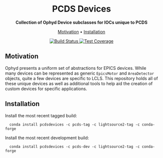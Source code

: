 <h1 align="center">PCDS Devices</h1>

<div align="center">
  <strong>Collection of Ophyd Device subclasses for IOCs unique to PCDS</strong>
</div>

<p align="center">
  <a href="#motivation">Motivation</a> •
  <a href="#installation">Installation</a>
</p>

<div align="center">
  <!-- Build Status -->
  <a href="https://travis-ci.org/pcdshub/pcdsdevices">
    <img
src="https://img.shields.io/travis/pcdshub/pcdsdevices/master.svg?style=flat-square"
      alt="Build Status" />
  </a>
  <!-- Test Coverage -->
  <a href="https://codecov.io/github/pcdshub/pcdsdevices">
    <img
src="https://img.shields.io/codecov/c/github/pcdshub/pcdsdevices/master.svg?style=flat-square"
      alt="Test Coverage" />
  </a>
</div>

## Motivation
Ophyd presents a uniform set of abstractions for EPICS devices. While many
devices can be represented as generic ``EpicsMotor`` and ``AreaDetector``
objects, quite a few devices are specific to LCLS. This repository holds all of
these unique devices as well as additional tools to help aid the creation of
custom devices for specific applications.

## Installation
Install the most recent tagged build:

``` 
  conda install pcdsdevices -c pcds-tag -c lightsource2-tag -c conda-forge
```

Install the most recent development build: 

```
  conda install pcdsdevices -c pcds-dev -c lightsource2-tag -c conda-forge
```
